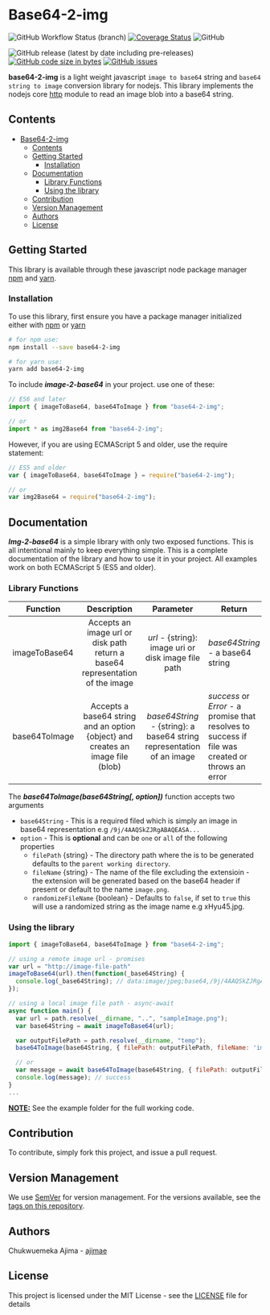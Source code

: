 # Base64-2-img

![GitHub Workflow Status (branch)](https://img.shields.io/github/workflow/status/ajimae/base64-2-img/qa/master) [![Coverage Status](https://coveralls.io/repos/github/ajimae/base64-2-img/badge.svg?branch=master)](https://coveralls.io/github/ajimae/base64-2-img?branch=master) ![GitHub](https://img.shields.io/github/license/ajimae/base64-2-img)

![GitHub release (latest by date including pre-releases)](https://img.shields.io/github/v/release/ajimae/base64-2-img?color=%23D8B024&include_prereleases) [![GitHub code size in bytes](https://img.shields.io/github/languages/code-size/ajimae/base64-2-img)](https://github/languages/code-size/ajimae/base64-2-img) [![GitHub issues](https://img.shields.io/github/issues/ajimae/base64-2-img)](https://github.com/ajimae/base64-2-img/issues)


**base64-2-img** is a light weight javascript `image to base64` string and `base64 string to image` conversion library for nodejs. This library implements the nodejs core [http](https://nodejs.org/api/http.html) module to read an image blob into a base64 string.

## Contents

* [Base64-2-img](#Base64-2-img)
  * [Contents](#contents)
  <!-- * [Changes Log (What's New)](#changes-log-whats-new) -->
  * [Getting Started](#getting-started)
    * [Installation](#installation)
  * [Documentation](#documentation)
    * [Library Functions](#library-functions)
    * [Using the library](#using-the-library)
  * [Contribution](#contribution)
  * [Version Management](#version-management)
  * [Authors](#authors)
  * [License](#license)

<!-- ## Changes Log (What's New)

For full changelog, please refers to [CHANGELOG](CHANGELOG.md) file. -->

## Getting Started

This library is available through these javascript node package manager [npm](https://www.npmjs.org/) and [yarn](https://www.yarnpkg.com/).

### Installation
To use this library, first ensure you have a package manager initialized either with [npm](https://www.npmjs.org/) or [yarn](https://www.yarnpkg.com/)

```bash
# for npm use:
npm install --save base64-2-img

# for yarn use:
yarn add base64-2-img
```

To include **_image-2-base64_** in your project. use one of these:

```js
// ES6 and later
import { imageToBase64, base64ToImage } from "base64-2-img";

// or
import * as img2Base64 from "base64-2-img";
```

However, if you are using ECMAScript 5 and older, use the require statement:

```js
// ES5 and older
var { imageToBase64, base64ToImage } = require("base64-2-img");

// or
var img2Base64 = require("base64-2-img");
```

## Documentation

**_Img-2-base64_** is a simple library with only two exposed functions. This is all intentional mainly to keep everything simple. This is a complete documentation of the library and how to use it in your project. All examples work on both ECMAScript 5 (ES5 and older).

### Library Functions


| Function      |                               Description                                      |                                Parameter                                |      Return                          |
| ------------- | :----------------------------------------------------------------------------: | :---------------------------------------------------------------------: | -------------------------------------|
| imageToBase64 | Accepts an image url or disk path return a base64 representation of the image  |  *_url_* - {string}: image uri or disk image file path                  | *_base64String_* - a base64 string   |
| base64ToImage | Accepts a base64 string and an option {object} and creates an image file (blob)|  *_base64String_* - {string}: a base64 string representation of an image| *_success_* or *_Error_* - a promise that resolves to success if file was created or throws an error |

The _**base64ToImage(base64String[, option])**_ function accepts two arguments

- `base64String` - This is a required filed which is simply an image in base64 representation e.g `/9j/4AAQSkZJRgABAQEASA...`
- `option` - This is **optional** and can be `one` or `all` of the following properties
  - `filePath` {string} - The directory path where the is to be generated defaults to the `parent working directory`.
  - `fileName` {string} - The name of the file excluding the extensioin - the extension will be generated based on the base64 header if present or default to the name `image.png`.
  - `randomizeFileName` {boolean} - Defaults to `false`, if set to `true` this will use a randomized string as the image name e.g xHyu45.jpg.

### Using the library

```javascript
import { imageToBase64, base64ToImage } from "base64-2-img";

// using a remote image url - promises
var url = "http://image-file-path"
imageToBase64(url).then(function(_base64String) {
  console.log(_base64String); // data:image/jpeg;base64,/9j/4AAQSkZJRgABAQEASA...
});

// using a local image file path - async-await
async function main() {
  var url = path.resolve(__dirname, "..", "sampleImage.png");
  var base64String = await imageToBase64(url);

  var outputFilePath = path.resolve(__dirname, "temp");
  base64ToImage(base64String, { filePath: outputFilePath, fileName: 'img' }); // success and create a file at temp/img.png or temp/img.jpg.

  // or
  var message = await base64ToImage(base64String, { filePath: outputFilePath, fileName: 'img' });
  console.log(message); // success
}
...

```
**<u>NOTE:</u>** See the example folder for the full working code.

## Contribution
To contribute, simply fork this project, and issue a pull request.

## Version Management
We use [SemVer](http://semver.org/) for version management. For the versions available, see the [tags on this repository](https://github.com/ajimae/base64-2-img/tags).

## Authors
Chukwuemeka Ajima - [ajimae](https://github.com/ajimae)

<!-- Feel free to include a CONTRIBUTORS.md file and modify this contributors secion -->
<!-- See also the list of [contributors](CONTRIBUTORS) who participated in this project. -->

## License
This project is licensed under the MIT License - see the [LICENSE](LICENSE) file for details
